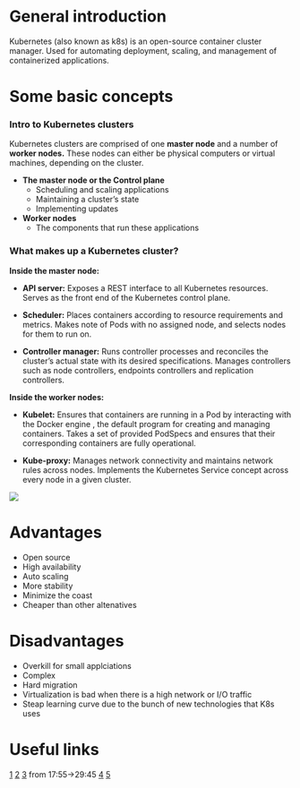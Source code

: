 # General introduction
Kubernetes (also known as k8s) is an open-source container cluster manager. Used for automating deployment, scaling, and management of containerized applications.


# Some basic concepts
### Intro to Kubernetes clusters
Kubernetes clusters are comprised of one **master node** and a number of **worker nodes.** These nodes can either be physical computers or virtual machines, depending on the cluster.
 * **The master node or the Control plane**
	 * Scheduling and scaling applications
     * Maintaining a cluster’s state
     * Implementing updates
 * **Worker nodes**
	 * The components that run these applications

### What makes up a Kubernetes cluster?
 **Inside the master node:**
 * **API server:** Exposes a REST interface to all Kubernetes resources. Serves as the front end of the Kubernetes control plane.
 
* **Scheduler:** Places containers according to resource requirements and metrics. Makes note of Pods with no assigned node, and selects nodes for them to run on.
 
* **Controller manager:** Runs controller processes and reconciles the cluster’s actual state with its desired specifications. Manages controllers such as node controllers, endpoints controllers and replication controllers.

**Inside the worker nodes:**
* **Kubelet:** Ensures that containers are running in a Pod by interacting with the Docker engine , the default program for creating and managing containers. Takes a set of provided PodSpecs and ensures that their corresponding containers are fully operational.

* **Kube-proxy:** Manages network connectivity and maintains network rules across nodes. Implements the Kubernetes Service concept across every node in a given cluster.


![](https://miro.medium.com/max/800/1*HHRp0HENvfAu2hXT8Gto9g.png)

# Advantages
* Open source
* High availability
* Auto scaling
* More stability
* Minimize the coast
* Cheaper than other altenatives

# Disadvantages
* Overkill for small applciations
* Complex
* Hard migration
* Virtualization is bad when there is a high network or I/O traffic
* Steap learning curve due to the bunch of new technologies that K8s uses

# Useful links
[1](https://www.youtube.com/watch?v=PH-2FfFD2PU) 
[2](https://www.youtube.com/watch?v=PziYflu8cB8)
[3](https://www.youtube.com/watch?v=F3YB79-RIek)  from 17:55->29:45 
[4](https://devspace.cloud/blog/2019/10/31/advantages-and-disadvantages-of-kubernetes)
[5](https://www.quora.com/What-are-the-downsides-of-using-Kubernetes)

